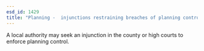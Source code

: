 ```yaml
---
esd_id: 1429
title: "Planning -  injunctions restraining breaches of planning control"
---
```


A local authority may seek an injunction in the county or high courts to enforce planning control.

